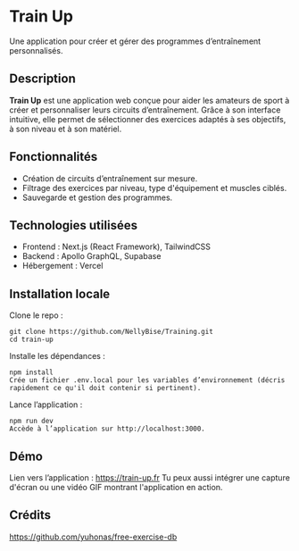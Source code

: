 # Train Up

Une application pour créer et gérer des programmes d’entraînement personnalisés.

## Description

**Train Up** est une application web conçue pour aider les amateurs de sport à créer et personnaliser leurs circuits d’entraînement. Grâce à son interface intuitive, elle permet de sélectionner des exercices adaptés à ses objectifs, à son niveau et à son matériel.

## Fonctionnalités

- Création de circuits d’entraînement sur mesure.
- Filtrage des exercices par niveau, type d'équipement et muscles ciblés.
- Sauvegarde et gestion des programmes.

## Technologies utilisées

- Frontend : Next.js (React Framework), TailwindCSS
- Backend : Apollo GraphQL, Supabase
- Hébergement : Vercel

## Installation locale

Clone le repo :

```
git clone https://github.com/NellyBise/Training.git
cd train-up
```

Installe les dépendances :

```
npm install
Crée un fichier .env.local pour les variables d’environnement (décris rapidement ce qu'il doit contenir si pertinent).
```

Lance l’application :

```
npm run dev
Accède à l’application sur http://localhost:3000.
```

## Démo

Lien vers l’application : https://train-up.fr
Tu peux aussi intégrer une capture d'écran ou une vidéo GIF montrant l'application en action.

## Crédits

https://github.com/yuhonas/free-exercise-db
